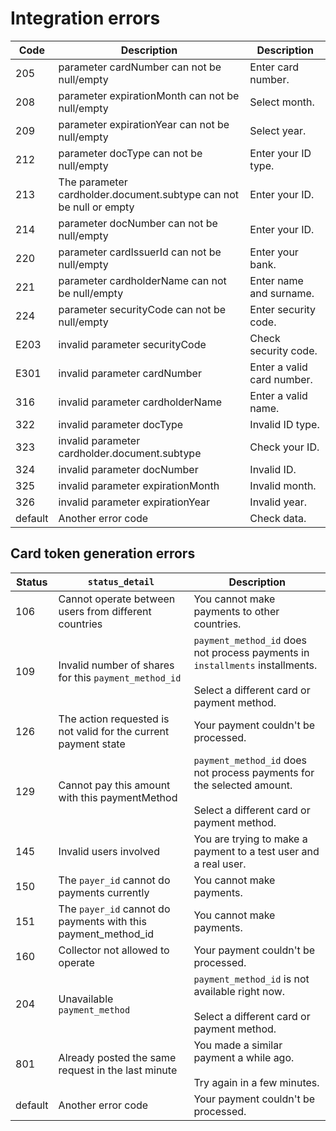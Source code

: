 # Integration errors

| Code | Description | Description |
| --- | --- | --- |
| 205 | parameter cardNumber can not be null/empty | Enter card number. |
| 208 | parameter expirationMonth can not be null/empty | Select month. |
| 209 | parameter expirationYear can not be null/empty | Select year. |
| 212 | parameter docType can not be null/empty | Enter your ID type. |
| 213 | The parameter cardholder.document.subtype can not be null or empty | Enter your ID. |
| 214 | parameter docNumber can not be null/empty | Enter your ID. |
| 220 | parameter cardIssuerId can not be null/empty | Enter your bank. |
| 221 | parameter cardholderName can not be null/empty | Enter name and surname. |
| 224 | parameter securityCode can not be null/empty | Enter security code. |
| E203 | invalid parameter securityCode | Check security code. |
| E301 | invalid parameter cardNumber | Enter a valid card number. |
| 316 | invalid parameter cardholderName | Enter a valid name. |
| 322 | invalid parameter docType | Invalid ID type. |
| 323 | invalid parameter cardholder.document.subtype | Check your ID. |
| 324 | invalid parameter docNumber | Invalid ID. |
| 325 | invalid parameter expirationMonth | Invalid month. |
| 326 | invalid parameter expirationYear | Invalid year. |
| default | Another error code | Check data. |

## Card token generation errors

| Status | `status_detail` | Description |
| --- | --- | --- |
| 106 | Cannot operate between users from different countries | You cannot make payments to other countries. |
| 109 | Invalid number of shares for this `payment_method_id` | `payment_method_id` does not process payments in `installments` installments.<br/><br/>Select a different card or payment method. |
| 126 | The action requested is not valid for the current payment state | Your payment couldn't be processed. |
| 129 | Cannot pay this amount with this paymentMethod | `payment_method_id` does not process payments for the selected amount.<br/><br/>Select a different card or payment method. |
| 145 | Invalid users involved | You are trying to make a payment to a test user and a real user. |
| 150 | The `payer_id` cannot do payments currently | You cannot make payments. |
| 151 | The `payer_id` cannot do payments with this payment_method_id | You cannot make payments. |
| 160 | Collector not allowed to operate | Your payment couldn't be processed. |
| 204 | Unavailable `payment_method` | `payment_method_id` is not available right now.<br/><br/>Select a different card or payment method. |
| 801 | Already posted the same request in the last minute | You made a similar payment a while ago.<br/><br/>Try again in a few minutes. |
| default | Another error code | Your payment couldn't be processed. |
